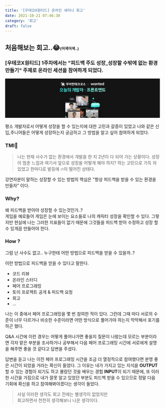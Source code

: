 ```yaml
---
title: '[우테코X원티드] 온라인 세미나 회고'
date: 2021-10-21 07:46:38
category: '회고'
draft: false
---
```



## 처음해보는 회고..😂<span style='font-size:12px;'>(어색어색..)</span>

### [우테코X원티드] 1주차에서는 "피드백 주도 성장_성장할 수밖에 없는 환경 만들기" 주제로 온라인 세션을 참여하게 되었다. 

![우테코X원티드](./images/우테코X원티드.jpg)

평소 개발자로서 어떻게 성장을 할 수 있는지에 대한 고민과 갈증이 있었고 나와 같은 신입,주니어들은 어떻게 성장하는지 궁금하고 그 방법을 알고 싶어 참여하게 되었다.


### TMI🥱
> 나는 현재 사수가 없는 환경에서 개발을 한 지 2년이 다 되어 가는 상황이다. 성장이 멈춘 느낌과 여기서 앞으로 성장을 어떻게 해야 하지? 하는 고민으로 가득 차 있었고 한마디로 발등에 🔥이 떨어진 상태다.

강연자분이 말하는 성장할 수 있는 방법의 핵심은 "항상 피드백을 받을 수 있는 환경을 만들자" 이다.


### Why?
 왜 피드백을 받아야 성장할 수 있는것인가..?  
 게임을 예로들어 게임은 눈에 보이는 요소들로 나의 캐릭터 성장을 확인할 수 있다.
 그렇지만 현실에 나는 그러한 지표들이 없기 때문에 그것들을 피드백 받아 수정하고 성장 할 수 있게끔 만들어야 한다.


### How ?
그럼 난 사수도 없고.. 누구한테 어떤 방법으로 피드백을 받을 수 있을까..?

이런 방법으로 피드백을 얻을 수 있다고 말한다.
 - 코드 리뷰
 - 온라인 스터디
 - 페어 프로그래밍
 - 토이 프로젝트 공개 & 피드백 요청
 - 회고 
 - ...

 나는 이 중에서 페어 프로그래밍을 몇 번 참여한 적이 있다. 그런데 그때 마다 서로의 수준이 너무 다르거나 비슷한 수준이라면 어떤 방식으로 풀어가야 하는지 막막해서 포기를 하곤 했다.
 
 Q&A 시간에 이런 경우는 어떻게 풀어나가면 좋을지 질문이 나왔는데 모르는 부분이라면 각자 맡은 부분을 조사하거나 공부해서 다음 페어 프로그래밍 시간에 서로에게 설명을 해주면 좋을 것 같다고 답변을 주셨다.

 답변을 듣고 나는 이전 페어 프로그래밍 시간을 조금 더 열정적으로 참여했다면 분명 좋은 시간이 되었을 거라는 확신이 들었다. 
 그 이유는 내가 가지고 있는 지식을 **OUTPUT** 할 수 있는 경험이 되기도 하고 몰랐던 것을 배우는 경험 **INPUT**이 되기 때문에, 또 이러한 시간을 가짐으로 내가 잘못 알고 있었던 부분도 피드백 받을 수 있으므로 정말 다음 기회에 확신을 하고 참여해봐야겠다는 생각이 들었다. 

  > 사실 이러한 생각도 회고 전에는 별생각이 없었지만  
  > 회고하면서 천천히 생각해보니 나온 생각이다. 

